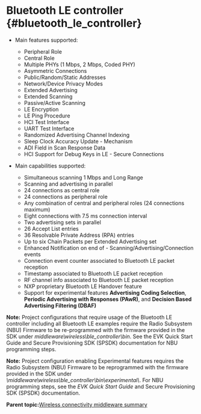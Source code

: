 # Bluetooth LE controller {#bluetooth_le_controller}

-   Main features supported:

    -   Peripheral Role
    -   Central Role
    -   Multiple PHYs \(1 Mbps, 2 Mbps, Coded PHY\)
    -   Asymmetric Connections
    -   Public/Random/Static Addresses
    -   Network/Device Privacy Modes
    -   Extended Advertising
    -   Extended Scanning
    -   Passive/Active Scanning
    -   LE Encryption
    -   LE Ping Procedure
    -   HCI Test Interface
    -   UART Test Interface
    -   Randomized Advertising Channel Indexing
    -   Sleep Clock Accuracy Update - Mechanism
    -   ADI Field in Scan Response Data
    -   HCI Support for Debug Keys in LE - Secure Connections
-   Main capabilities supported:

    -   Simultaneous scanning 1 Mbps and Long Range
    -   Scanning and advertising in parallel
    -   24 connections as central role
    -   24 connections as peripheral role
    -   Any combination of central and peripheral roles \(24 connections maximum\)
    -   Eight connections with 7.5 ms connection interval
    -   Two advertising sets in parallel
    -   26 Accept List entries
    -   36 Resolvable Private Address \(RPA\) entries
    -   Up to six Chain Packets per Extended Advertising set
    -   Enhanced Notification on end of - Scanning/Advertising/Connection events
    -   Connection event counter associated to Bluetooth LE packet reception
    -   Timestamp associated to Bluetooth LE packet reception
    -   RF channel info associated to Bluetooth LE packet reception
    -   NXP proprietary Bluetooth LE Handover feature
    -   Support for experimental features **Advertising Coding Selection**, **Periodic Advertising with Responses \(PAwR\)**, and **Decision Based Advertising Filtering \(DBAF\)**

**Note:** Project configurations that require usage of the Bluetooth LE controller including all Bluetooth LE examples require the Radio Subsystem \(NBU\) Firmware to be re-programmed with the firmware provided in the SDK under *middleware\\wireless\\ble\_controller\\bin*. See the EVK Quick Start Guide and Secure Provisioning SDK \(SPSDK\) documentation for NBU programming steps.

**Note:** Project configuration enabling Experimental features requires the Radio Subsystem \(NBU\) Firmware to be reprogrammed with the firmware provided in the SDK under *\\middleware\\wireless\\ble\_controller\\bin\\experimental\\*. For NBU programming steps, see the *EVK Quick Start Guide* and Secure Provisioning SDK \(SPSDK\) documentation.

**Parent topic:**[Wireless connectivity middleware summary](../topics/wireless_connectivity_middleware_summary.md)

